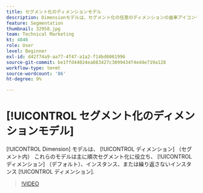 ```yaml
---
title: セグメント化のディメンションモデル
description: Dimensionモデルは、セグメント化の任意のディメンションの歯車アイコンを通じて使用できます。 これらのモデルは主に順次セグメント化に役立ち、ディメンション（デフォルト）、インスタンス、またはディメンションの繰り返されないインスタンスの永続的な値でセグメント化できます。
feature: Segmentation
thumbnail: 32958.jpg
team: Technical Marketing
kt: 4846
role: User
level: Beginner
exl-id: d42f74a9-aa77-4f47-a1a2-f14bd6061996
source-git-commit: be1ffd44024ea883427c3099434f4ed4e719a128
workflow-type: tm+mt
source-wordcount: '86'
ht-degree: 9%

---
```


# [!UICONTROL セグメント化のディメンションモデル]

[!UICONTROL Dimension] モデルは、 [!UICONTROL ディメンション] （セグメント内） これらのモデルは主に順次セグメント化に役立ち、 [!UICONTROL ディメンション] （デフォルト）、インスタンス、または繰り返さないインスタンス [!UICONTROL ディメンション].

>[!VIDEO](https://video.tv.adobe.com/v/32958/?quality=12)
